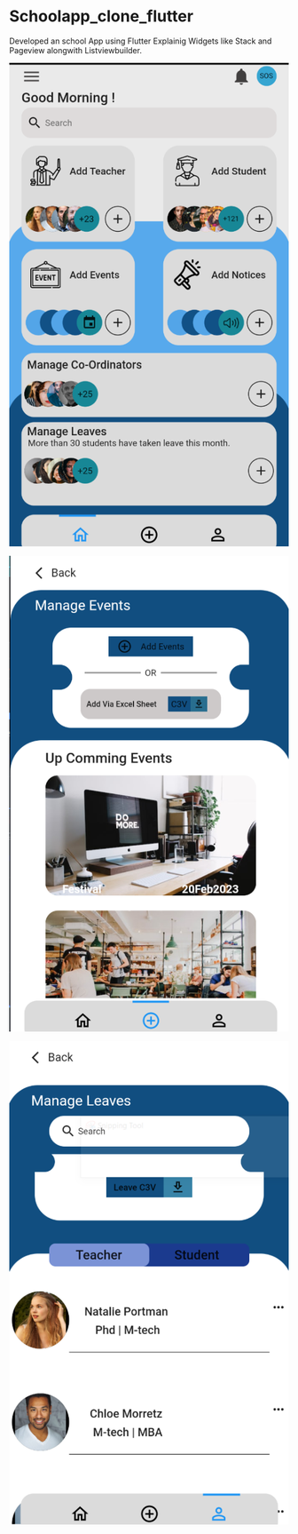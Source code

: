 # Schoolapp_clone_flutter
Developed an school App using Flutter Explainig Widgets like Stack and Pageview alongwith Listviewbuilder.
<p align="center"><img src="1.PNG"/></p>
<p align="center"><img src="2.PNG"/></p>
<p align="center"><img src="3.PNG"/></p>
